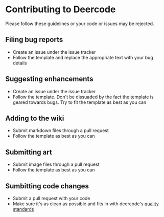 # Contributing to Deercode

Please follow these guidelines or your code or issues may be rejected.

## Filing bug reports
- Create an issue under the issue tracker
- Follow the template and replace the appropriate text with your bug details

## Suggesting enhancements
- Create an issue under the issue tracker
- Follow the template. Don't be dissuaded by the fact the template is geared towards bugs. Try to fit the template as best as you can

## Adding to the wiki
- Submit markdown files through a pull request
- Follow the template as best as you can

## Submitting art
- Submit image files through a pull request
- Follow the template as best as you can

## Sumbitting code changes
- Submit a pull request with your code
- Make sure it's as clean as possible and fits in with deercode's [quality standards](https://github.com/surrsurus/deercode/wiki/Pull-Request-Code-Quality-Guidelines)
